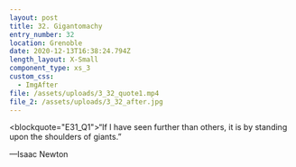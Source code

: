 ```yaml
---
layout: post
title: 32. Gigantomachy
entry_number: 32
location: Grenoble
date: 2020-12-13T16:38:24.794Z
length_layout: X-Small
component_type: xs_3
custom_css:
  - ImgAfter
file: /assets/uploads/3_32_quote1.mp4
file_2: /assets/uploads/3_32_after.jpg
---
```

<blockquote="E31_Q1">“If I have seen further than others, it is by standing upon the shoulders of giants.” </blockquote>

—Isaac Newton